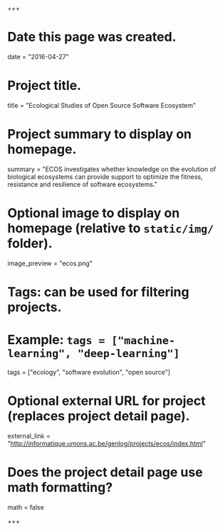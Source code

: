 +++
# Date this page was created.
date = "2016-04-27"

# Project title.
title = "Ecological Studies of Open Source Software Ecosystem"

# Project summary to display on homepage.
summary = "ECOS investigates whether knowledge on the evolution of biological ecosystems can provide support to optimize the fitness, resistance and resilience of software ecosystems."

# Optional image to display on homepage (relative to `static/img/` folder).
image_preview = "ecos.png"

# Tags: can be used for filtering projects.
# Example: `tags = ["machine-learning", "deep-learning"]`
tags = ["ecology", "software evolution", "open source"]

# Optional external URL for project (replaces project detail page).
external_link = "http://informatique.umons.ac.be/genlog/projects/ecos/index.html"

# Does the project detail page use math formatting?
math = false

+++

